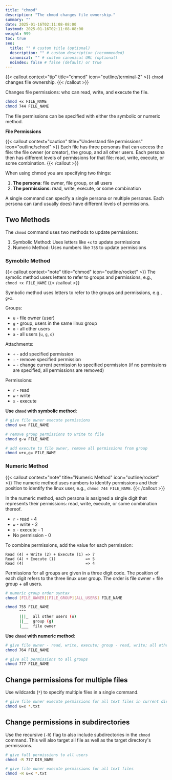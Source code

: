 ```yaml
---
title: "chmod"
description: "The chmod changes file ownership."
summary: ""
date: 2025-01-16T02:11:08-08:00
lastmod: 2025-01-16T02:11:08-08:00
weight: 999
toc: true
seo:
  title: "" # custom title (optional)
  description: "" # custom description (recommended)
  canonical: "" # custom canonical URL (optional)
  noindex: false # false (default) or true
---
```


{{< callout context="tip" title="chmod" icon="outline/terminal-2" >}}
`chmod` changes file ownership.
{{< /callout >}}

Changes file permissions: who can read, write, and execute the file.

```bash { title="Basic chmod usage example" }
chmod +x FILE_NAME
chmod 744 FILE_NAME

```

The file permissions can be specified with either the symbolic or numeric method.

**File Permissions**

{{< callout context="caution" title="Understand file permissions" icon="outline/school" >}}
Each file has three personas that can access the file: the file owner (or creator), the group, and all other users. Each persona then has different levels of permissions for that file: read, write, execute, or some combination.
{{< /callout >}}

When using chmod you are specifying two things:

1. **The persona**: file owner, file group, or all users
1. **The permissions**: read, write, execute, or some combination

A single command can specify a single persona or multiple personas. Each persona can (and usually does) have different levels of permissions.

## Two Methods

The `chmod` command uses two methods to update permissions:

1. Symbolic Method: Uses letters like `+x` to update permissions
1. Numeric Method: Uses numbers like `755` to update permissions

### Symobilc Method

{{< callout context="note" title="chmod" icon="outline/rocket" >}}
The symolic method users letters to refer to groups and permissions, e.g., \
`chmod +x FILE_NAME`
{{< /callout >}}

Symbolic method uses letters to refer to the groups and permissions, e.g., `g+x`.

Groups:

- `u` - file owner (user)
- `g` - group, users in the same linux group
- `o` - all other users
- `a` - all users (`u`, `g`, `o`)

Attachments:

- `+` - add specified permission
- `-` - remove specified permission
- `=` - change current permission to specified permission (if no permissions are specified, all permissions are removed)

Permissions:

- `r` - read
- `w` - write
- `x` - execute

**Use `chmod` with symbolic method**:

```bash { title="Change permissions with chmod symbolic method" }
# give file owner execute permissions
chmod u=x FILE_NAME

# remove group permissions to write to file
chmod g-w FILE_NAME

# add execute to file owner, remove all permissions from group
chmod u+x,g= FILE_NAME
```

### Numeric Method

{{< callout context="note" title="Numeric Method" icon="outline/rocket" >}}
The numeric method uses numbers to identify permissions and their position to identify the linux user, e.g., `chmod 744 FILE_NAME`.
{{< /callout >}}

In the numeric method, each persona is assigned a single digit that represents their permissions: read, write, execute, or some combination thereof.

- `r` - read - 4
- `w` - write - 2
- `x` - execute - 1
- No permission - 0

To combine permissions, add the value for each permission:

```
Read (4) + Write (2) + Execute (1) => 7
Read (4) + Execute (1)             => 5
Read (4)                           => 4
```

Permissions for all groups are given in a three digit code. The position of each digit refers to the three linux user group. The order is file owner + file group + all users.

```bash
# numeric group order syntax
chmod [FILE_OWNER][FILE_GROUP][ALL_USERS] FILE_NAME

chmod 755 FILE_NAME
      ^^^
      |||_  all other users (o)
      ||__  group (g)
      |___  file owner
```

**Use `chmod` with numeric method**:

```bash { title="Example use of numeric method" }
# give file owner - read, write, execute; group - read, write; all other users - read
chmod 764 FILE_NAME

# give all permissions to all groups
chmod 777 FILE_NAME
```

## Change permissions for multiple files

Use wildcards (`*`) to specify multiple files in a single command.

```bash { title="Use wildcard with chmod to target multiple files" }
# give file owner execute permissions for all text files in current dir
chmod u=x *.txt
```

## Change permissions in subdirectories

Use the recursive (`-R`) flag to also include subdirectories in the `chmod` command. This will also target all file as well as the target directory's permissions.

```bash { title="Change permissions for all subdirectories and files" }
# give full permissions to all users
chmod -R 777 DIR_NAME
```

```bash { title="Use wildcard and target subdirectories" }
# give file owner execute permissions for all text files
chmod -R u=x *.txt
```

